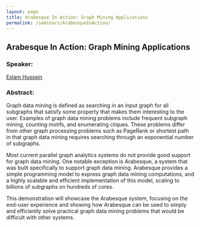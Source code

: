```yaml
---
layout: page
title: Arabesque In Action: Graph Mining Applications
permalink: /seminars/ArabesqueInAction/
---
```


## Arabesque In Action: Graph Mining Applications

### Speaker:

[Eslam Hussein]()

### Abstract:

Graph data mining is defined as searching in an input graph for all subgraphs that satisfy some property that makes them interesting to the user. Examples of graph data mining problems include frequent subgraph mining, counting motifs, and enumerating cliques. These problems differ from other graph processing problems such as PageRank or shortest path in that graph data mining requires searching through an exponential number of subgraphs.

Most current parallel graph analytics systems do not provide good support for graph data mining. One notable exception is Arabesque, a system that was built specifically to support graph data mining. Arabesque provides a simple programming model to express graph data mining computations, and a highly scalable and efficient implementation of this model, scaling to billions of subgraphs on hundreds of cores.

This demonstration will showcase the Arabesque system, focusing on the end-user experience and showing how Arabesque can be used to simply and efficiently solve practical graph data mining problems that would be difficult with other systems.
